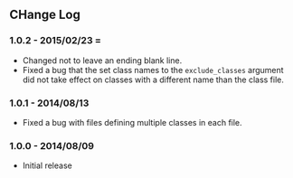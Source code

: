 ## CHange Log

### 1.0.2 - 2015/02/23 =
- Changed not to leave an ending blank line.
- Fixed a bug that the set class names to the `exclude_classes` argument did not take effect on classes with a different name than the class file.

### 1.0.1 - 2014/08/13
- Fixed a bug with files defining multiple classes in each file.

### 1.0.0 - 2014/08/09
- Initial release

